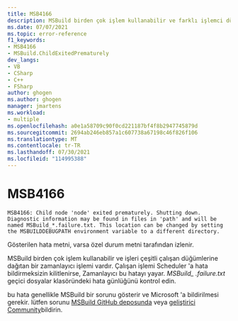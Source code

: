 ```yaml
---
title: MSB4166
description: MSBuild birden çok işlem kullanabilir ve farklı işlemci düğümlerine iş dağıtan bir zamanlayıcı işlemi vardır. Çalışan işlemi kilitlenirse Zamanlayıcı bu hatayı yayar.
ms.date: 07/07/2021
ms.topic: error-reference
f1_keywords:
- MSB4166
- MSBuild.ChildExitedPrematurely
dev_langs:
- VB
- CSharp
- C++
- FSharp
author: ghogen
ms.author: ghogen
manager: jmartens
ms.workload:
- multiple
ms.openlocfilehash: a0e1a58709c90f0cd221187bf4f8b2947745879d
ms.sourcegitcommit: 2694ab246eb857a1c607738a67198c46f826f106
ms.translationtype: MT
ms.contentlocale: tr-TR
ms.lasthandoff: 07/30/2021
ms.locfileid: "114995388"
---
```

# <a name="msb4166"></a>MSB4166

```output
MSB4166: Child node 'node' exited prematurely. Shutting down. Diagnostic information may be found in files in 'path' and will be named MSBuild_*.failure.txt. This location can be changed by setting the MSBUILDDEBUGPATH environment variable to a different directory.
```

Gösterilen hata metni, varsa özel durum metni tarafından izlenir.

MSBuild birden çok işlem kullanabilir ve işleri çeşitli çalışan düğümlerine dağıtan bir zamanlayıcı işlemi vardır. Çalışan işlemi Scheduler 'a hata bildirmeksizin kilitlenirse, Zamanlayıcı bu hatayı yayar. *MSBuild_ <guid>.failure.txt* geçici dosyalar klasöründeki hata günlüğünü kontrol edin.

bu hata genellikle MSBuild bir sorunu gösterir ve Microsoft 'a bildirilmesi gerekir. lütfen sorunu [MSBuild GitHub deposunda](https://github.com/Microsoft/msbuild) veya [geliştirici Community](https://developercommunity.visualstudio.com/search?space=8)bildirin.
